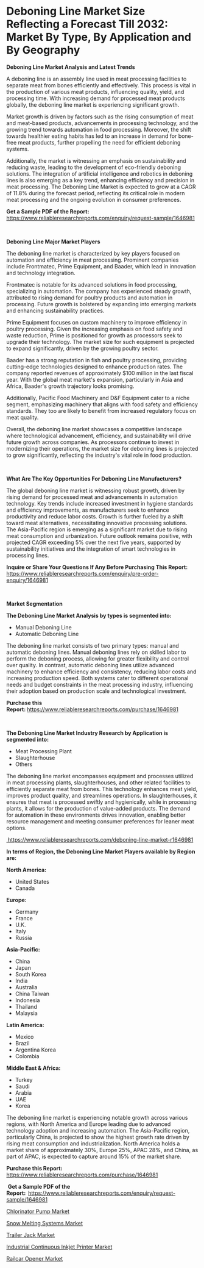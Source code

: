 <p><h1>Deboning Line Market Size Reflecting a Forecast Till 2032: Market By Type, By Application and By Geography</h1></p><p><strong>Deboning Line Market Analysis and Latest Trends</strong></p>
<p><p>A deboning line is an assembly line used in meat processing facilities to separate meat from bones efficiently and effectively. This process is vital in the production of various meat products, influencing quality, yield, and processing time. With increasing demand for processed meat products globally, the deboning line market is experiencing significant growth.</p><p>Market growth is driven by factors such as the rising consumption of meat and meat-based products, advancements in processing technology, and the growing trend towards automation in food processing. Moreover, the shift towards healthier eating habits has led to an increase in demand for bone-free meat products, further propelling the need for efficient deboning systems. </p><p>Additionally, the market is witnessing an emphasis on sustainability and reducing waste, leading to the development of eco-friendly deboning solutions. The integration of artificial intelligence and robotics in deboning lines is also emerging as a key trend, enhancing efficiency and precision in meat processing. The Deboning Line Market is expected to grow at a CAGR of 11.8% during the forecast period, reflecting its critical role in modern meat processing and the ongoing evolution in consumer preferences.</p></p>
<p><strong>Get a Sample PDF of the Report:&nbsp;</strong> <a href="https://www.reliableresearchreports.com/enquiry/request-sample/1646981?utm_campaign=34&utm_medium=2&utm_source=Github&utm_content=ia&utm_term=23022025&utm_id=deboning-line">https://www.reliableresearchreports.com/enquiry/request-sample/1646981</a></p>
<p>&nbsp;</p>
<p><strong>Deboning Line Major Market Players</strong></p>
<p><p>The deboning line market is characterized by key players focused on automation and efficiency in meat processing. Prominent companies include Frontmatec, Prime Equipment, and Baader, which lead in innovation and technology integration.</p><p>Frontmatec is notable for its advanced solutions in food processing, specializing in automation. The company has experienced steady growth, attributed to rising demand for poultry products and automation in processing. Future growth is bolstered by expanding into emerging markets and enhancing sustainability practices.</p><p>Prime Equipment focuses on custom machinery to improve efficiency in poultry processing. Given the increasing emphasis on food safety and waste reduction, Prime is positioned for growth as processors seek to upgrade their technology. The market size for such equipment is projected to expand significantly, driven by the growing poultry sector.</p><p>Baader has a strong reputation in fish and poultry processing, providing cutting-edge technologies designed to enhance production rates. The company reported revenues of approximately $100 million in the last fiscal year. With the global meat market's expansion, particularly in Asia and Africa, Baader's growth trajectory looks promising.</p><p>Additionally, Pacific Food Machinery and D&F Equipment cater to a niche segment, emphasizing machinery that aligns with food safety and efficiency standards. They too are likely to benefit from increased regulatory focus on meat quality.</p><p>Overall, the deboning line market showcases a competitive landscape where technological advancement, efficiency, and sustainability will drive future growth across companies. As processors continue to invest in modernizing their operations, the market size for deboning lines is projected to grow significantly, reflecting the industry's vital role in food production.</p></p>
<p>&nbsp;</p>
<p><strong>What Are The Key Opportunities For Deboning Line Manufacturers?</strong></p>
<p><p>The global deboning line market is witnessing robust growth, driven by rising demand for processed meat and advancements in automation technology. Key trends include increased investment in hygiene standards and efficiency improvements, as manufacturers seek to enhance productivity and reduce labor costs. Growth is further fueled by a shift toward meat alternatives, necessitating innovative processing solutions. The Asia-Pacific region is emerging as a significant market due to rising meat consumption and urbanization. Future outlook remains positive, with projected CAGR exceeding 5% over the next five years, supported by sustainability initiatives and the integration of smart technologies in processing lines.</p></p>
<p><strong>Inquire or Share Your Questions If Any Before Purchasing This Report:</strong> <a href="https://www.reliableresearchreports.com/enquiry/pre-order-enquiry/1646981?utm_campaign=34&utm_medium=2&utm_source=Github&utm_content=ia&utm_term=23022025&utm_id=deboning-line">https://www.reliableresearchreports.com/enquiry/pre-order-enquiry/1646981</a></p>
<p>&nbsp;</p>
<p><strong>Market Segmentation</strong></p>
<p><strong>The Deboning Line Market Analysis by types is segmented into:</strong></p>
<p><ul><li>Manual Deboning Line</li><li>Automatic Deboning Line</li></ul></p>
<p><p>The deboning line market consists of two primary types: manual and automatic deboning lines. Manual deboning lines rely on skilled labor to perform the deboning process, allowing for greater flexibility and control over quality. In contrast, automatic deboning lines utilize advanced machinery to enhance efficiency and consistency, reducing labor costs and increasing production speed. Both systems cater to different operational needs and budget constraints in the meat processing industry, influencing their adoption based on production scale and technological investment.</p></p>
<p><strong>Purchase this Report:&nbsp;</strong><a href="https://www.reliableresearchreports.com/purchase/1646981?utm_campaign=34&utm_medium=2&utm_source=Github&utm_content=ia&utm_term=23022025&utm_id=deboning-line">https://www.reliableresearchreports.com/purchase/1646981</a></p>
<p>&nbsp;</p>
<p><strong>The Deboning Line Market Industry Research by Application is segmented into:</strong></p>
<p><ul><li>Meat Processing Plant</li><li>Slaughterhouse</li><li>Others</li></ul></p>
<p><p>The deboning line market encompasses equipment and processes utilized in meat processing plants, slaughterhouses, and other related facilities to efficiently separate meat from bones. This technology enhances meat yield, improves product quality, and streamlines operations. In slaughterhouses, it ensures that meat is processed swiftly and hygienically, while in processing plants, it allows for the production of value-added products. The demand for automation in these environments drives innovation, enabling better resource management and meeting consumer preferences for leaner meat options.</p></p>
<p><a href="https://www.reliableresearchreports.com/deboning-line-market-r1646981?utm_campaign=34&utm_medium=2&utm_source=Github&utm_content=ia&utm_term=23022025&utm_id=deboning-line">&nbsp;https://www.reliableresearchreports.com/deboning-line-market-r1646981</a></p>
<p><strong>In terms of Region, the Deboning Line Market Players available by Region are:</strong></p>
<p>
    <p> <strong> North America: </strong>
        <ul>
            <li>United States</li>
            <li>Canada</li>
        </ul>
        </p> 
    <p> <strong> Europe: </strong>
        <ul>
            <li>Germany</li>
            <li>France</li>
            <li>U.K.</li>
            <li>Italy</li>
            <li>Russia</li>
        </ul>
        </p> 
    <p> <strong> Asia-Pacific: </strong>
        <ul>
            <li>China</li>
            <li>Japan</li>
            <li>South Korea</li>
            <li>India</li>
            <li>Australia</li>
            <li>China Taiwan</li>
            <li>Indonesia</li>
            <li>Thailand</li>
            <li>Malaysia</li>
        </ul>
        </p> 
    <p> <strong> Latin America: </strong>
        <ul>
            <li>Mexico</li>
            <li>Brazil</li>
            <li>Argentina Korea</li>
            <li>Colombia</li>
        </ul>
        </p> 
    <p> <strong> Middle East & Africa: </strong>
        <ul>
            <li>Turkey</li>
            <li>Saudi</li>
            <li>Arabia</li>
            <li>UAE</li>
            <li>Korea</li>
        </ul>
    </p>
    </p>
<p><p>The deboning line market is experiencing notable growth across various regions, with North America and Europe leading due to advanced technology adoption and increasing automation. The Asia-Pacific region, particularly China, is projected to show the highest growth rate driven by rising meat consumption and industrialization. North America holds a market share of approximately 30%, Europe 25%, APAC 28%, and China, as part of APAC, is expected to capture around 15% of the market share.</p></p>
<p><strong>Purchase this Report: </strong><a href="https://www.reliableresearchreports.com/purchase/1646981?utm_campaign=34&utm_medium=2&utm_source=Github&utm_content=ia&utm_term=23022025&utm_id=deboning-line">https://www.reliableresearchreports.com/purchase/1646981</a></p>
<p>&nbsp;<strong>Get a Sample PDF of the Report:&nbsp;&nbsp;</strong><a href="https://www.reliableresearchreports.com/enquiry/request-sample/1646981?utm_campaign=34&utm_medium=2&utm_source=Github&utm_content=ia&utm_term=23022025&utm_id=deboning-line">https://www.reliableresearchreports.com/enquiry/request-sample/1646981</a></p>
<p><strong></strong></p>
<p><p><a href="https://github.com/eusoffyhanty/Market-Research-Report-List-1/blob/main/chlorinator-pump-market.md?utm_campaign=34&utm_medium=2&utm_source=Github&utm_content=ia&utm_term=23022025&utm_id=deboning-line">Chlorinator Pump Market</a></p><p><a href="https://github.com/itayjedhe/Market-Research-Report-List-1/blob/main/snow-melting-systems-market.md?utm_campaign=34&utm_medium=2&utm_source=Github&utm_content=ia&utm_term=23022025&utm_id=deboning-line">Snow Melting Systems Market</a></p><p><a href="https://github.com/voetzeszuh/Market-Research-Report-List-1/blob/main/trailer-jack-market.md?utm_campaign=34&utm_medium=2&utm_source=Github&utm_content=ia&utm_term=23022025&utm_id=deboning-line">Trailer Jack Market</a></p><p><a href="https://github.com/celpabembes/Market-Research-Report-List-1/blob/main/industrial-continuous-inkjet-printer-market.md?utm_campaign=34&utm_medium=2&utm_source=Github&utm_content=ia&utm_term=23022025&utm_id=deboning-line">Industrial Continuous Inkjet Printer Market</a></p><p><a href="https://github.com/sandoyjonet/Market-Research-Report-List-1/blob/main/railcar-opener-market.md?utm_campaign=34&utm_medium=2&utm_source=Github&utm_content=ia&utm_term=23022025&utm_id=deboning-line">Railcar Opener Market</a></p></p>
